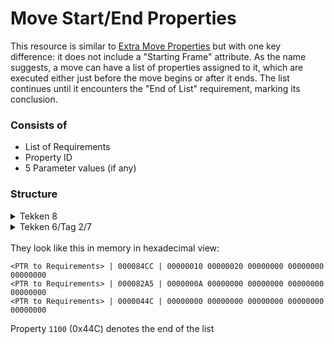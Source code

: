 # Move Start/End Properties
This resource is similar to [Extra Move Properties](../Extra_Move_Property/) but with one key difference: it does not include a "Starting Frame" attribute. As the name suggests, a move can have a list of properties assigned to it, which are executed either just before the move begins or after it ends. The list continues until it encounters the "End of List" requirement, marking its conclusion.

### Consists of
- List of Requirements
- Property ID
- 5 Parameter values (if any)

### Structure
<details>
  <summary>Tekken 8</summary>

```cpp
// Parameters can be signed, unsigned or float
union tk_param
{
  uint32_t param_unsigned;
  int32_t param_signed;
  float param_float;
};

struct tk_start_end_props
{
  tk_requirement *requirements;
  uint32_t property;
  tk_param params[5];
};
```
</details>

<details>
  <summary>Tekken 6/Tag 2/7</summary>

```cpp
// Parameters can be signed, unsigned or float
union tk_param
{
  uint32_t param_unsigned;
  int32_t param_signed;
  float param_float;
};

struct tk_start_end_props
{
  tk_requirement *requirements;
  uint32_t property;
  tk_param param;
};
```
</details>
<br/>
They look like this in memory in hexadecimal view:

```
<PTR to Requirements> | 000084CC | 00000010 00000020 00000000 00000000 00000000
<PTR to Requirements> | 000082A5 | 0000000A 00000000 00000000 00000000 00000000
<PTR to Requirements> | 0000044C | 00000000 00000000 00000000 00000000 00000000
```

Property `1100` (0x44C) denotes the end of the list
<br/>
